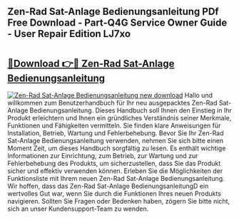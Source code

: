 ## Zen-Rad Sat-Anlage Bedienungsanleitung PDf Free Download - Part-Q4G Service Owner Guide - User Repair Edition LJ7xo

# <h2><a href="http://df44rr.blite.top/?on=Zen-Rad+Sat-Anlage+Bedienungsanleitung">🔗Download 👉🔴 Zen-Rad Sat-Anlage Bedienungsanleitung</a></h2>

[![Zen-Rad Sat-Anlage Bedienungsanleitung new download](https://i.imgur.com/lujVjoI.png)](http://df44rr.blite.top/?on=Zen-Rad+Sat-Anlage+Bedienungsanleitung)
Hallo und willkommen zum Benutzerhandbuch für Ihr neu ausgepacktes Zen-Rad Sat-Anlage Bedienungsanleitung. Dieses Handbuch soll Ihnen den Einstieg in Ihr Produkt erleichtern und Ihnen ein gründliches Verständnis seiner Merkmale, Funktionen und Fähigkeiten vermitteln. Sie finden klare Anweisungen für Installation, Betrieb, Wartung und Fehlerbehebung. Bevor Sie Ihr Zen-Rad Sat-Anlage Bedienungsanleitung verwenden, nehmen Sie sich bitte einen Moment Zeit, um dieses Handbuch sorgfältig zu lesen. Es enthält wichtige Informationen zur Einrichtung, zum Betrieb, zur Wartung und zur Fehlerbehebung des Produkts, um sicherzustellen, dass Sie das Produkt sicher und effektiv verwenden können. Erleben Sie die Möglichkeiten der Funktionsliste mit Ihrem neuen Zen-Rad Sat-Anlage Bedienungsanleitung. Wir hoffen, dass das Zen-Rad Sat-Anlage BedienungsanleitungD ein wertvolles Gut war, wenn Sie durch die Funktionen Ihres neuen Produkts navigieren. Sollten Sie Fragen oder Bedenken haben, zögern Sie bitte nicht, sich an unser Kundensupport-Team zu wenden.
